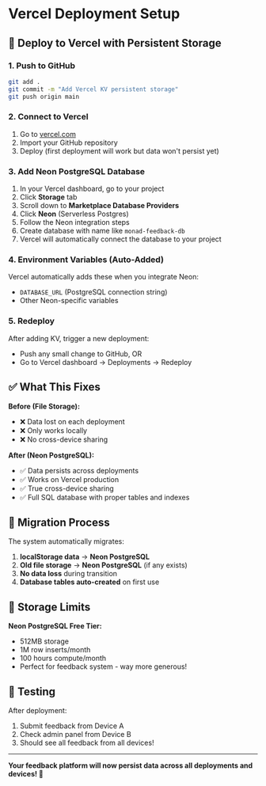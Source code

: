 # Vercel Deployment Setup

## 🚀 Deploy to Vercel with Persistent Storage

### 1. **Push to GitHub**
```bash
git add .
git commit -m "Add Vercel KV persistent storage"
git push origin main
```

### 2. **Connect to Vercel**
1. Go to [vercel.com](https://vercel.com)
2. Import your GitHub repository
3. Deploy (first deployment will work but data won't persist yet)

### 3. **Add Neon PostgreSQL Database**
1. In your Vercel dashboard, go to your project
2. Click **Storage** tab
3. Scroll down to **Marketplace Database Providers**
4. Click **Neon** (Serverless Postgres)
5. Follow the Neon integration steps
6. Create database with name like `monad-feedback-db`
7. Vercel will automatically connect the database to your project

### 4. **Environment Variables (Auto-Added)**
Vercel automatically adds these when you integrate Neon:
- `DATABASE_URL` (PostgreSQL connection string)
- Other Neon-specific variables

### 5. **Redeploy**
After adding KV, trigger a new deployment:
- Push any small change to GitHub, OR
- Go to Vercel dashboard → Deployments → Redeploy

## ✅ What This Fixes

**Before (File Storage):**
- ❌ Data lost on each deployment
- ❌ Only works locally
- ❌ No cross-device sharing

**After (Neon PostgreSQL):**
- ✅ Data persists across deployments
- ✅ Works on Vercel production
- ✅ True cross-device sharing
- ✅ Full SQL database with proper tables and indexes

## 🔄 Migration Process

The system automatically migrates:
1. **localStorage data** → **Neon PostgreSQL**
2. **Old file storage** → **Neon PostgreSQL** (if any exists)
3. **No data loss** during transition
4. **Database tables auto-created** on first use

## 💾 Storage Limits

**Neon PostgreSQL Free Tier:**
- 512MB storage
- 1M row inserts/month
- 100 hours compute/month
- Perfect for feedback system - way more generous!

## 🧪 Testing

After deployment:
1. Submit feedback from Device A
2. Check admin panel from Device B
3. Should see all feedback from all devices! 

---

**Your feedback platform will now persist data across all deployments and devices! 🎉** 